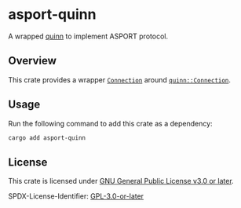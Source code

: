 # asport-quinn

A wrapped [quinn](https://github.com/quinn-rs/quinn) to implement ASPORT protocol.

## Overview

This crate provides a wrapper [`Connection`](https://docs.rs/asport-quinn/latest/asport_quinn/struct.Connection.html) around [`quinn::Connection`](https://docs.rs/quinn/latest/quinn/struct.Connection.html).

## Usage

Run the following command to add this crate as a dependency:

```bash
cargo add asport-quinn
```

## License
This crate is licensed under [GNU General Public License v3.0 or later](https://github.com/AkinoKaede/asport/blob/main/LICENSE).

SPDX-License-Identifier: [GPL-3.0-or-later](https://spdx.org/licenses/GPL-3.0-or-later.html)